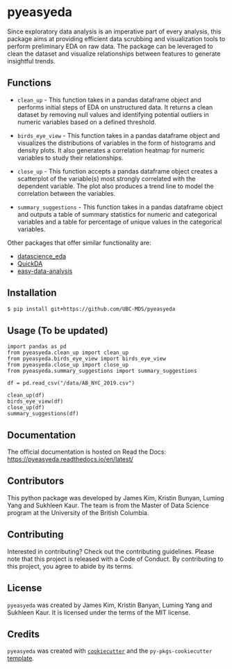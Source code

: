 # pyeasyeda

Since exploratory data analysis is an imperative part of every analysis, this package aims at providing efficient data scrubbing and visualization tools to perform preliminary EDA on raw data. The package can be leveraged to clean the dataset and visualize relationships between features to generate insightful trends.

## Functions

-   `clean_up` - This function takes in a pandas dataframe object and performs initial steps of EDA on unstructured data. It returns a clean dataset by removing null values and identifying potential outliers in numeric variables based on a defined threshold.

-   `birds_eye_view` - This function takes in a pandas dataframe object and visualizes the distributions of variables in the form of histograms and density plots. It also generates a correlation heatmap for numeric variables to study their relationships.

-   `close_up` - This function accepts a pandas dataframe object creates a scatterplot of the variable(s) most strongly correlated with the dependent variable. The plot also produces a trend line to model the correlation between the variables.

-   `summary_suggestions` - This function takes in a pandas dataframe object and outputs a table of summary statistics for numeric and categorical variables and a table for percentage of unique values in the categorical variables.

Other packages that offer similar functionality are:
- [datascience_eda](https://github.com/UBC-MDS/datascience_eda)
- [QuickDA](https://github.com/sid-the-coder/QuickDA)
- [easy-data-analysis](https://github.com/jschnab/easy-data-analysis)

## Installation

```bash
$ pip install git+https://github.com/UBC-MDS/pyeasyeda
```

## Usage (To be updated)

```
import pandas as pd
from pyeasyeda.clean_up import clean_up
from pyeasyeda.birds_eye_view import birds_eye_view
from pyeasyeda.close_up import close_up
from pyeasyeda.summary_suggestions import summary_suggestions

df = pd.read_csv("/data/AB_NYC_2019.csv")

clean_up(df)
birds_eye_view(df)
close_up(df)
summary_suggestions(df)
```

## Documentation
The official documentation is hosted on Read the Docs: https://pyeasyeda.readthedocs.io/en/latest/

## Contributors
This python package was developed by James Kim, Kristin Bunyan, Luming Yang and Sukhleen Kaur. The team is from the Master of Data Science program at the University of the British Columbia.

## Contributing

Interested in contributing? Check out the contributing guidelines. Please note that this project is released with a Code of Conduct. By contributing to this project, you agree to abide by its terms.

## License

`pyeasyeda` was created by James Kim, Kristin Banyan, Luming Yang and Sukhleen Kaur. It is licensed under the terms of the MIT license.

## Credits

`pyeasyeda` was created with [`cookiecutter`](https://cookiecutter.readthedocs.io/en/latest/) and the `py-pkgs-cookiecutter` [template](https://github.com/py-pkgs/py-pkgs-cookiecutter).
